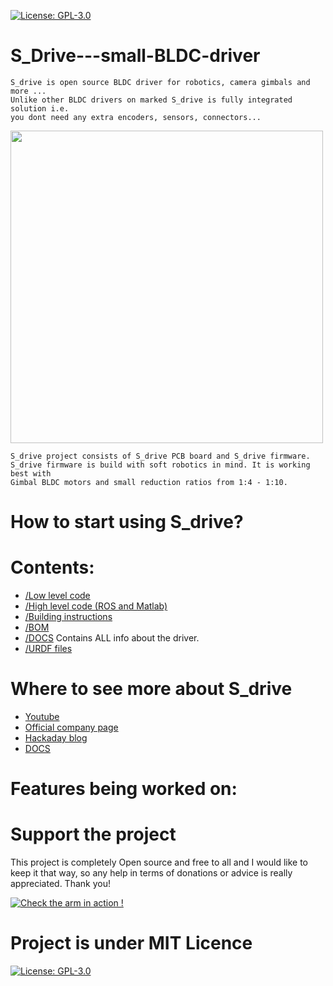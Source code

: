 [![License: GPL-3.0](https://img.shields.io/badge/License-MIT-green.svg)](https://opensource.org/licenses/MIT)
# S_Drive---small-BLDC-driver

    S_drive is open source BLDC driver for robotics, camera gimbals and more ... 
    Unlike other BLDC drivers on marked S_drive is fully integrated solution i.e.
    you dont need any extra encoders, sensors, connectors... 

<img src="https://user-images.githubusercontent.com/30388414/88465498-c490f400-cec3-11ea-915a-4ed1964ab32f.jpg" width="500">

    S_drive project consists of S_drive PCB board and S_drive firmware.
    S_drive firmware is build with soft robotics in mind. It is working best with 
    Gimbal BLDC motors and small reduction ratios from 1:4 - 1:10.
    
# How to start using S_drive?
  


# Contents:

- [/Low level code](https://www.google.com/)
- [/High level code (ROS and Matlab)](https://www.google.com/)
- [/Building instructions](https://github.com/PCrnjak/Faze4-Robotic-arm/blob/master/Assembly%20instructions%203.0.pdf)
- [/BOM](https://github.com/PCrnjak/Faze4-Robotic-arm/blob/master/Bom_1.2_joint2_update.xlsx) 
- [/DOCS](https://www.google.com/) Contains ALL info about the driver.
- [/URDF files](https://github.com/PCrnjak/Faze4-Robotic-arm/tree/master/URDF_FAZE4) 

# Where to see more about S_drive
- [Youtube](https://www.youtube.com/channel/UCp3sDRwVkbm7b2M-2qwf5aQ)
- [Official company page]()
- [Hackaday blog](https://hackaday.io/project/167247-faze4-robotic-arm)
- [DOCS](https://www.google.com/)

# Features being worked on:


# Support the project

This project is completely Open source and free to all and I would like to keep it that way, so any help 
in terms of donations or advice is really appreciated. Thank you!

[![Check the arm in action !](https://user-images.githubusercontent.com/30388414/86798915-a036ba00-c071-11ea-824d-4456f2cdf797.png)](https://paypal.me/PCrnjak?locale.x=en_US)

# Project is under MIT Licence
[![License: GPL-3.0](https://img.shields.io/badge/License-MIT-green.svg)](https://opensource.org/licenses/MIT)
